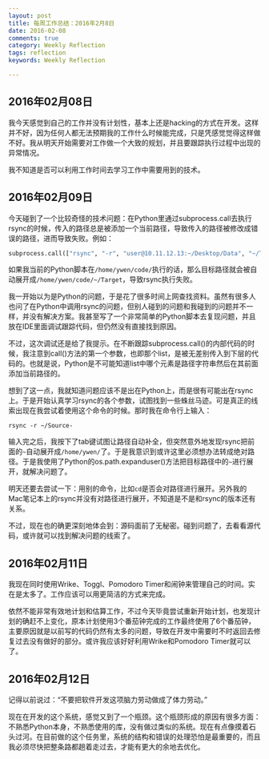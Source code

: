 ```yaml
---
layout: post
title: 每周工作总结：2016年2月8日
date: 2016-02-08
comments: true
category: Weekly Reflection
tags: reflection
keywords: Weekly Reflection

---
```


## 2016年02月08日

我今天感觉到自己的工作并没有计划性，基本上还是hacking的方式在开发。这样并不好，因为任何人都无法预期我的工作什么时候能完成，只是凭感觉觉得这样做不好。我从明天开始需要对工作做一个大致的规划，并且要跟踪执行过程中出现的异常情况。

我不知道是否可以利用工作时间去学习工作中需要用到的技术。

## 2016年02月09日

今天碰到了一个比较奇怪的技术问题：在Python里通过subprocess.call去执行rsync的时候，传入的路径总是被添加一个当前路径，导致传入的路径被修改成错误的路径，进而导致失败。例如：

```python
subprocess.call(["rsync", "-r", "user@10.11.12.13:~/Desktop/Data", "~/Target"])
```

如果我当前的Python脚本在```/home/ywen/code/```执行的话，那么目标路径就会被自动展开成```/home/ywen/code/~/Target```，导致rsync执行失败。

我一开始以为是Python的问题，于是花了很多时间上网查找资料。虽然有很多人也问了在Python中调用rsync的问题，但别人碰到的问题和我碰到的问题并不一样，并没有解决方案。我甚至写了一个非常简单的Python脚本去复现问题，并且放在IDE里面调试跟踪代码，但仍然没有直接找到原因。

不过，这次调试还是给了我提示。在不断跟踪subprocess.call()的内部代码的时候，我注意到call()方法的第一个参数，也即那个list，是被无差别传入到下层的代码的。也就是说，Python是不可能知道list中哪个元素是路径字符串然后在其前面添加当前路径的。

想到了这一点，我就知道问题应该不是出在Python上，而是很有可能出在rsync上。于是开始认真学习rsync的各个参数，试图找到一些蛛丝马迹。可是真正的线索出现在我尝试着使用这个命令的时候。那时我在命令行上输入：

	rsync -r ~/Source-

输入完之后，我按下了tab键试图让路径自动补全，但突然意外地发现rsync把前面的```~```自动展开成```/home/ywen/```了。于是我意识到或许这里必须想办法转成绝对路径。于是我使用了Python的os.path.expanduser()方法把目标路径中的```~```进行展开，就解决问题了。

明天还要去尝试一下：用别的命令，比如```cd```是否会对路径进行展开。另外我的Mac笔记本上的rsync并没有对路径进行展开，不知道是不是和rsync的版本还有关系。

不过，现在也的确更深刻地体会到：源码面前了无秘密。碰到问题了，去看看源代码，或许就可以找到解决问题的线索了。

## 2016年02月11日

我现在同时使用Wrike、Toggl、Pomodoro Timer和闹钟来管理自己的时间。实在是太多了。工作应该可以用更简洁的方式来完成。

依然不能非常有效地计划和估算工作，不过今天毕竟尝试重新开始计划，也发现计划的确赶不上变化，原本计划使用3个番茄钟完成的工作最终使用了6个番茄钟，主要原因就是以前写的代码仍然有太多的问题，导致在开发中需要时不时返回去修复过去没有做好的部分。或许我应该好好利用Wrike和Pomodoro Timer就可以了。

## 2016年02月12日

记得以前说过：“不要把软件开发这项脑力劳动做成了体力劳动。”

现在在开发的这个系统，感觉又到了一个瓶颈。这个瓶颈形成的原因有很多方面：不熟悉Python本身，不熟悉使用的库，没有做过类似的系统。现在有点像摸着石头过河。在目前做的这个任务里，系统的结构和错误的处理恐怕是最重要的，而且我必须尽快把整条路都趟着走过去，才能有更大的余地去优化。